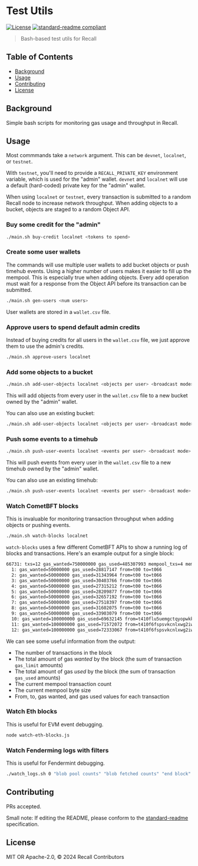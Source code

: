 # Test Utils

[![License](https://img.shields.io/github/license/recallnet/test-utils.svg)](./LICENSE)
[![standard-readme compliant](https://img.shields.io/badge/standard--readme-OK-green.svg)](https://github.com/RichardLitt/standard-readme)

> Bash-based test utils for Recall

## Table of Contents

- [Background](#background)
- [Usage](#usage)
- [Contributing](#contributing)
- [License](#license)

## Background

Simple bash scripts for monitoring gas usage and throughput in Recall.

## Usage

Most commmands take a `network` argument. This can be `devnet`, `localnet`, or `testnet`.

With `testnet`, you'll need to provide a `RECALL_PRIVATE_KEY` environment variable,
which is used for the "admin" wallet.
`devnet` and `localnet` will use a default (hard-coded) private key for the "admin" wallet.

When using `localnet` or `testnet`, every transaction is submitted to a random Recall node to increase network throughput.
When adding objects to a bucket, objects are staged to a random Object API.

### Buy some credit for the "admin"

```sh
./main.sh buy-credit localnet <tokens to spend>
```

### Create some user wallets

The commands will use multiple user wallets to add bucket objects or push timehub events.
Using a higher number of users makes it easier to fill up the mempool.
This is especially true when adding objects.
Every add operation must wait for a response from the Object API before its transaction can be submitted.

```sh
./main.sh gen-users <num users>
```

User wallets are stored in a `wallet.csv` file.

### Approve users to spend default admin credits

Instead of buying credits for all users in the `wallet.csv` file, we just approve them
to use the admin's credits.

```sh
./main.sh approve-users localnet
```

### Add some objects to a bucket

```sh
./main.sh add-user-objects localnet <objects per user> <broadcast mode>
```

This will add objects from every user in the `wallet.csv` file to a new bucket owned by the "admin" wallet.

You can also use an existing bucket:
```sh
./main.sh add-user-objects localnet <objects per user> <broadcast mode> <bucket address>
```

### Push some events to a timehub

```sh
./main.sh push-user-events localnet <events per user> <broadcast mode>
```

This will push events from every user in the `wallet.csv` file to a new timehub owned by the "admin" wallet.

You can also use an existing timehub:
```sh
./main.sh push-user-events localnet <events per user> <broadcast mode> <timehub address>
```

### Watch CometBFT blocks

This is invaluable for monitoring transaction throughput when adding objects or pushing events.

```sh
./main.sh watch-blocks localnet
```

`watch-blocks` uses a few different CometBFT APIs to show a running log of blocks and transactions. Here's an example
output for a single block:

```txt
66731: txs=12 gas_wanted=750000000 gas_used=485307993 mempool_txs=4 mempool_bytes=1539 hash=29735859e8aadacbb3a4bb715a4c07a74ddeefa2c1370532ec7d62d90ab0dec5
  1: gas_wanted=50000000 gas_used=28817147 from=t00 to=t066
  2: gas_wanted=50000000 gas_used=31343964 from=t00 to=t066
  3: gas_wanted=50000000 gas_used=30403766 from=t00 to=t066
  4: gas_wanted=50000000 gas_used=27315212 from=t00 to=t066
  5: gas_wanted=50000000 gas_used=28209877 from=t00 to=t066
  6: gas_wanted=50000000 gas_used=32657192 from=t00 to=t066
  7: gas_wanted=50000000 gas_used=27518397 from=t00 to=t066
  8: gas_wanted=50000000 gas_used=31602075 from=t00 to=t066
  9: gas_wanted=50000000 gas_used=33903079 from=t00 to=t066
  10: gas_wanted=100000000 gas_used=69632145 from=t410flu5uemgctqyopwkkuzwiy4xredf5qxrogfz5e3i to=t0166
  11: gas_wanted=100000000 gas_used=71572072 from=t410f6fspsvkcnlxwg2iwntbft5s6hexccwcbstx65qy to=t0166
  12: gas_wanted=100000000 gas_used=72333067 from=t410f6fspsvkcnlxwg2iwntbft5s6hexccwcbstx65qy to=t0166
```

We can see some useful information from the output:
- The number of transactions in the block
- The total amount of gas _wanted_ by the block (the sum of transaction `gas_limit` amounts)
- The total amount of gas _used_ by the block (the sum of transaction `gas_used` amounts)
- The current mempool transaction count
- The current mempool byte size
- From, to, gas wanted, and gas used values for each transaction

### Watch Eth blocks

This is useful for EVM event debugging.

```sh
node watch-eth-blocks.js
```

### Watch Fenderming logs with filters

This is useful for Fendermint debugging.

```sh
./watch_logs.sh 0 "blob pool counts" "blob fetched counts" "end block" "warn" "error"
```

## Contributing

PRs accepted.

Small note: If editing the README, please conform to
the [standard-readme](https://github.com/RichardLitt/standard-readme) specification.

## License

MIT OR Apache-2.0, © 2024 Recall Contributors
